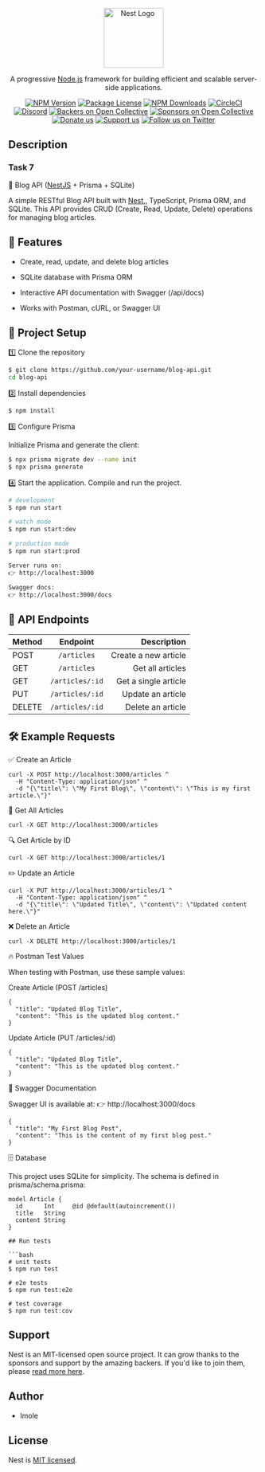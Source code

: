 <p align="center">
  <a href="http://nestjs.com/" target="blank"><img src="https://nestjs.com/img/logo-small.svg" width="120" alt="Nest Logo" /></a>
</p>

[circleci-image]: https://img.shields.io/circleci/build/github/nestjs/nest/master?token=abc123def456
[circleci-url]: https://circleci.com/gh/nestjs/nest

  <p align="center">A progressive <a href="http://nodejs.org" target="_blank">Node.js</a> framework for building efficient and scalable server-side applications.</p>
    <p align="center">
<a href="https://www.npmjs.com/~nestjscore" target="_blank"><img src="https://img.shields.io/npm/v/@nestjs/core.svg" alt="NPM Version" /></a>
<a href="https://www.npmjs.com/~nestjscore" target="_blank"><img src="https://img.shields.io/npm/l/@nestjs/core.svg" alt="Package License" /></a>
<a href="https://www.npmjs.com/~nestjscore" target="_blank"><img src="https://img.shields.io/npm/dm/@nestjs/common.svg" alt="NPM Downloads" /></a>
<a href="https://circleci.com/gh/nestjs/nest" target="_blank"><img src="https://img.shields.io/circleci/build/github/nestjs/nest/master" alt="CircleCI" /></a>
<a href="https://discord.gg/G7Qnnhy" target="_blank"><img src="https://img.shields.io/badge/discord-online-brightgreen.svg" alt="Discord"/></a>
<a href="https://opencollective.com/nest#backer" target="_blank"><img src="https://opencollective.com/nest/backers/badge.svg" alt="Backers on Open Collective" /></a>
<a href="https://opencollective.com/nest#sponsor" target="_blank"><img src="https://opencollective.com/nest/sponsors/badge.svg" alt="Sponsors on Open Collective" /></a>
  <a href="https://paypal.me/kamilmysliwiec" target="_blank"><img src="https://img.shields.io/badge/Donate-PayPal-ff3f59.svg" alt="Donate us"/></a>
    <a href="https://opencollective.com/nest#sponsor"  target="_blank"><img src="https://img.shields.io/badge/Support%20us-Open%20Collective-41B883.svg" alt="Support us"></a>
  <a href="https://twitter.com/nestframework" target="_blank"><img src="https://img.shields.io/twitter/follow/nestframework.svg?style=social&label=Follow" alt="Follow us on Twitter"></a>
</p>
  <!--[![Backers on Open Collective](https://opencollective.com/nest/backers/badge.svg)](https://opencollective.com/nest#backer)
  [![Sponsors on Open Collective](https://opencollective.com/nest/sponsors/badge.svg)](https://opencollective.com/nest#sponsor)-->

## Description

### Task 7

📖 Blog API ([NestJS](https://github.com/litteup/KodeCamp5.0IntermediateBENodeJsTask7) + Prisma + SQLite)

A simple RESTful Blog API built with [Nest](https://github.com/litteup/KodeCamp5.0IntermediateBENodeJsTask7),, TypeScript, Prisma ORM, and SQLite.
This API provides CRUD (Create, Read, Update, Delete) operations for managing blog articles.

## 🚀 Features

- Create, read, update, and delete blog articles

- SQLite database with Prisma ORM

- Interactive API documentation with Swagger (/api/docs)

- Works with Postman, cURL, or Swagger UI



## 📂 Project Setup
1️⃣ Clone the repository

```bash
$ git clone https://github.com/your-username/blog-api.git
cd blog-api
```
2️⃣ Install dependencies

```bash
$ npm install
```
3️⃣ Configure Prisma

Initialize Prisma and generate the client:

```bash
$ npx prisma migrate dev --name init
$ npx prisma generate
```
4️⃣ Start the application. Compile and run the project.

```bash
# development
$ npm run start

# watch mode
$ npm run start:dev

# production mode
$ npm run start:prod

Server runs on:
👉 http://localhost:3000

Swagger docs:
👉 http://localhost:3000/docs
```

## 📌 API Endpoints

| Method |      Endpoint      |     Description        |
|:-------|:------------------:|-----------------------:|
| POST   |   `/articles`      |   Create a new article |
| GET    |   `/articles`      |   Get all articles     |
| GET    |   `/articles/:id`  |   Get a single article |
| PUT    |   `/articles/:id`  |   Update an article    |
| DELETE |   `/articles/:id`  |   Delete an article    |


## 🛠 Example Requests
✅ Create an Article
```
curl -X POST http://localhost:3000/articles ^
  -H "Content-Type: application/json" ^
  -d "{\"title\": \"My First Blog\", \"content\": \"This is my first article.\"}"
```
📖 Get All Articles
```
curl -X GET http://localhost:3000/articles

```

🔍 Get Article by ID
```
curl -X GET http://localhost:3000/articles/1

```
✏️ Update an Article

```
curl -X PUT http://localhost:3000/articles/1 ^
  -H "Content-Type: application/json" ^
  -d "{\"title\": \"Updated Title\", \"content\": \"Updated content here.\"}"

```
❌ Delete an Article

```
curl -X DELETE http://localhost:3000/articles/1

```

🔥 Postman Test Values

When testing with Postman, use these sample values:

Create Article (POST /articles)

```
{
  "title": "Updated Blog Title",
  "content": "This is the updated blog content."
}
```
Update Article (PUT /articles/:id)
```
{
  "title": "Updated Blog Title",
  "content": "This is the updated blog content."
}
```

📖 Swagger Documentation

Swagger UI is available at:
👉 http://localhost:3000/docs
```
{
  "title": "My First Blog Post",
  "content": "This is the content of my first blog post."
}
```
🗄 Database

This project uses SQLite for simplicity. The schema is defined in prisma/schema.prisma:
```
model Article {
  id      Int     @id @default(autoincrement())
  title   String
  content String
}
```

```
## Run tests

```bash
# unit tests
$ npm run test

# e2e tests
$ npm run test:e2e

# test coverage
$ npm run test:cov
```

## Support

Nest is an MIT-licensed open source project. It can grow thanks to the sponsors and support by the amazing backers. If you'd like to join them, please [read more here](https://docs.nestjs.com/support).

## Author 
- Imole


## License

Nest is [MIT licensed](https://github.com/nestjs/nest/blob/master/LICENSE).
